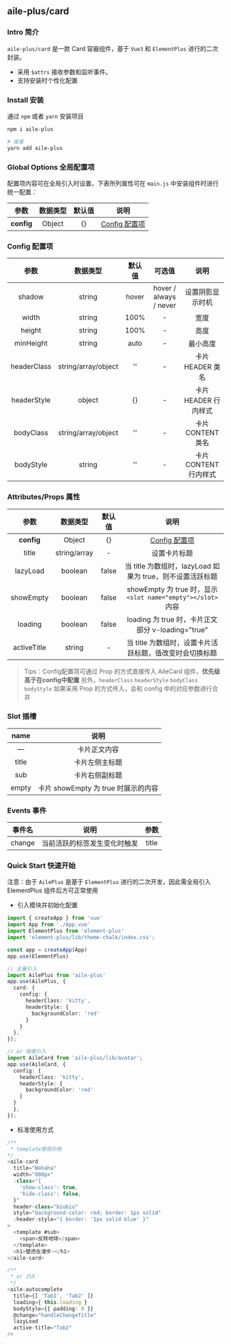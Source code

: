 ## aile-plus/card

### Intro 简介

`aile-plus/card` 是一款 Card 容器组件，基于 `Vue3` 和 `ElementPlus` 进行的二次封装。

- 采用 `$attrs` 接收参数和监听事件。
- 支持安装时个性化配置

### Install 安装

通过 `npm` 或者 `yarn` 安装项目

```bash
npm i aile-plus

# 或者
yarn add aile-plus
```

### Global Options 全局配置项

配置项内容可在全局引入时设置，下表所列属性可在 `main.js` 中安装组件时进行统一配置：

|    参数    | 数据类型 | 默认值 |              说明               |
| :--------: | :------: | :----: | :-----------------------------: |
| **config** |  Object  |   {}   | [Config 配置项](#Config-配置项) |

### Config 配置项

|    参数     |      数据类型       | 默认值 |         可选值         |         说明          |
| :---------: | :-----------------: | :----: | :--------------------: | :-------------------: |
|   shadow    |       string        | hover  | hover / always / never |   设置阴影显示时机    |
|    width    |       string        |  100%  |           -            |         宽度          |
|   height    |       string        |  100%  |           -            |         高度          |
|  minHeight  |       string        |  auto  |           -            |       最小高度        |
| headerClass | string/array/object |   ''   |           -            |   卡片 HEADER 类名    |
| headerStyle |       object        |   {}   |           -            | 卡片 HEADER 行内样式  |
|  bodyClass  | string/array/object |   ''   |           -            |   卡片 CONTENT 类名   |
|  bodyStyle  |       string        |   ''   |           -            | 卡片 CONTENT 行内样式 |

### Attributes/Props 属性

|    参数     |   数据类型   | 默认值 |                            说明                            |
| :---------: | :----------: | :----: | :--------------------------------------------------------: |
| **config**  |    Object    |   {}   |              [Config 配置项](#Config-配置项)               |
|    title    | string/array |   -    |                        设置卡片标题                        |
|  lazyLoad   |   boolean    | false  | 当 title 为数组时，lazyLoad 如果为 true，则不设置活跃标题  |
|  showEmpty  |   boolean    | false  | showEmpty 为 true 时，显示`<slot name="empty"></slot>`内容 |
|   loading   |   boolean    | false  |     loading 为 true 时，卡片正文部分 v-loading="true"      |
| activeTitle |    string    |   -    |  当 title 为数组时，设置卡片活跃标题，值改变时会切换标题   |

> Tips：Config配置项可通过 Prop 的方式直接传入 AileCard 组件，**优先级高于在config中配置**
> 另外，`headerClass` `headerStyle` `bodyClass` `bodyStyle` 如果采用 Prop 的方式传入，会和 config 中的对应参数进行合并

### Slot 插槽

| name  |                说明                 |
| :---: | :---------------------------------: |
|   —   |            卡片正文内容             |
| title |           卡片左侧主标题            |
|  sub  |           卡片右侧副标题            |
| empty | 卡片 showEmpty 为 true 时展示的内容 |

### Events 事件

| 事件名 |             说明             | 参数  |
| :----: | :--------------------------: | :---: |
| change | 当前活跃的标签发生变化时触发 | title |

### Quick Start 快速开始

注意：由于 `AilePlus` 是基于 `ElementPlus` 进行的二次开发，因此需全局引入 ElementPlus 组件后方可正常使用

- 引入模块并初始化配置

```ts
import { createApp } from 'vue'
import App from './App.vue'
import ElementPlus from 'element-plus'
import 'element-plus/lib/theme-chalk/index.css';

const app = createApp(App)
app.use(ElementPlus)

// 全量引入
import AilePlus from 'aile-plus'
app.use(AilePlus, {
  card: {
    config: {
      headerClass: 'kitty',
      headerStyle: {
        backgroundColor: 'red'
      }
    }
  },
});

// or 按需引入
import AileCard from 'aile-plus/lib/avatar';
app.use(AileCard, {
  config: {
    headerClass: 'kitty',
    headerStyle: {
      backgroundColor: 'red'
    }
  }
  },
});
```

- 标准使用方式

```ts
/**
 * template使用示例
*/
<aile-card
  title="Wahaha"
  width="800px"
  :class="{
    'show-class': true,
    'hide-class': false,
  }"
  header-class="biubiu"
  style="background-color: red; border: 1px solid"
  :header-style="{ border: '1px solid blue' }"
>
  <template #sub>
    <span>反转地球</span>
  </template>
  <h1>壁虎在漫步~</h1>
</aile-card>

/**
 * or JSX
 */
<aile-autocomplete
  title={[ 'Tab1', 'Tab2' ]}
  loading={ this.loading }
  bodyStyle={{ padding: 0 }}
  @change="handleChangeTitle"
  lazyLoad
  active-title="Tab2"
/>
```
